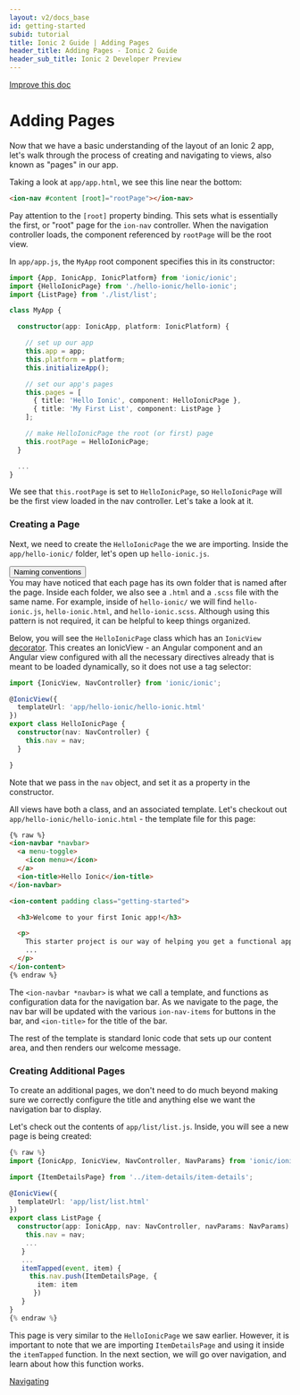 ```yaml
---
layout: v2/docs_base
id: getting-started
subid: tutorial
title: Ionic 2 Guide | Adding Pages
header_title: Adding Pages - Ionic 2 Guide
header_sub_title: Ionic 2 Developer Preview
---
```

<div class="improve-docs">
  <a href='https://github.com/driftyco/ionic-site/edit/ionic2/docs/v2/guide/adding-pages/index.md'>
    Improve this doc
  </a>
</div>

<h1 class="title">Adding Pages</h1>


Now that we have a basic understanding of the layout of an Ionic 2 app, let's walk through the process of
creating and navigating to views, also known as "pages" in our app.

Taking a look at `app/app.html`, we see this line near the bottom:

```html
<ion-nav #content [root]="rootPage"></ion-nav>
```

Pay attention to the `[root]` property binding. This sets what is essentially the
first, or "root" page for the `ion-nav` controller. When the navigation controller loads, the component referenced by `rootPage` will be the root view.

In `app/app.js`, the `MyApp` root component specifies this in its constructor:

```ts
import {App, IonicApp, IonicPlatform} from 'ionic/ionic';
import {HelloIonicPage} from './hello-ionic/hello-ionic';
import {ListPage} from './list/list';

class MyApp {

  constructor(app: IonicApp, platform: IonicPlatform) {

    // set up our app
    this.app = app;
    this.platform = platform;
    this.initializeApp();

    // set our app's pages
    this.pages = [
      { title: 'Hello Ionic', component: HelloIonicPage },
      { title: 'My First List', component: ListPage }
    ];

    // make HelloIonicPage the root (or first) page
    this.rootPage = HelloIonicPage;
  }

  ...
}

```

We see that `this.rootPage` is set to `HelloIonicPage`, so `HelloIonicPage` will be the first view loaded in the nav controller. Let's take a look at it.

### Creating a Page

Next, we need to create the `HelloIonicPage` the we are importing. Inside the `app/hello-ionic/` folder, let's open up `hello-ionic.js`.

<button type="button" class="btn btn-primary btn-sm" data-toggle="collapse" data-target="#naming-conventions">
  Naming conventions
</button>

<div id="naming-conventions" class="collapse well">
You may have noticed that each page has its own folder that is named after the page. Inside each folder, we also see a <code>.html</code> and a <code>.scss</code> file with the same name. For example, inside of <code>hello-ionic/</code> we will find <code>hello-ionic.js</code>, <code>hello-ionic.html</code>, and <code>hello-ionic.scss</code>. Although using this pattern is not required, it can be helpful to keep things organized.
</div>
 

Below, you will see the `HelloIonicPage` class which has an `IonicView` [decorator](../../../resources/what-is/#decorators). This creates an IonicView - an Angular component and an Angular view configured with all the necessary directives already that is meant to be loaded dynamically, so it does not use a tag selector:

```ts
import {IonicView, NavController} from 'ionic/ionic';

@IonicView({
  templateUrl: 'app/hello-ionic/hello-ionic.html'
})
export class HelloIonicPage {
  constructor(nav: NavController) {
    this.nav = nav;
  }

}
```

Note that we pass in the `nav` object, and set it as a property in the constructor.

All views have both a class, and an associated template. Let's checkout out `app/hello-ionic/hello-ionic.html` - the template file for this page:

```html
{% raw %}
<ion-navbar *navbar>
  <a menu-toggle>
    <icon menu></icon>
  </a>
  <ion-title>Hello Ionic</ion-title>
</ion-navbar>

<ion-content padding class="getting-started">

  <h3>Welcome to your first Ionic app!</h3>

  <p>
    This starter project is our way of helping you get a functional app running in record time.
    ...
  </p>
</ion-content>
{% endraw %}
```

The `<ion-navbar *navbar>` is what we call a template, and functions as configuration
data for the navigation bar. As we navigate to the page, the nav bar will be updated with the
various `ion-nav-items` for buttons in the bar, and `<ion-title>` for the title of the bar.

The rest of the template is standard Ionic code that sets up our content area, and then
renders our welcome message.

### Creating Additional Pages

To create an additional pages, we don't need to do much beyond making sure we correctly configure the title and anything else we want the
navigation bar to display.

Let's check out the contents of `app/list/list.js`. Inside, you will see a new page is being created:

```ts
{% raw %}
import {IonicApp, IonicView, NavController, NavParams} from 'ionic/ionic';

import {ItemDetailsPage} from '../item-details/item-details';

@IonicView({
  templateUrl: 'app/list/list.html'
})
export class ListPage {
  constructor(app: IonicApp, nav: NavController, navParams: NavParams) {
    this.nav = nav;
    ...
   }
   ...
   itemTapped(event, item) {
     this.nav.push(ItemDetailsPage, {
       item: item
      })
   }
}
{% endraw %}
```

This page is very similar to the `HelloIonicPage` we saw earlier. However, it is important to note that we are importing `ItemDetailsPage` and using it inside the `itemTapped` function. In the next section, we will go over navigation, and learn about how this function works.

<a href="../navigation/" class="btn btn-primary">Navigating</a>
